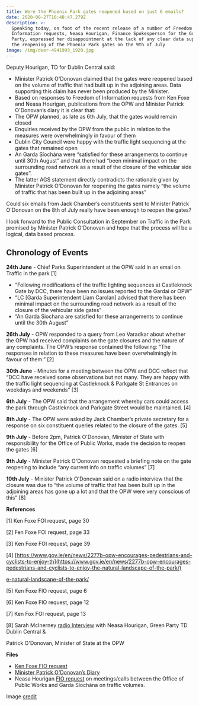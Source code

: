 ```yaml
---
title: Were the Phoenix Park gates reopened based on just 6 emails?
date: 2020-08-27T16:48:47.279Z
description: >-
  Speaking today, on foot of the recent release of a number of Freedom of
  Information requests, Neasa Hourigan, Finance Spokesperson for the Green
  Party, expressed her disappointment at the lack of any clear data supporting
  the reopening of the Phoenix Park gates on the 9th of July
image: /img/deer-4941993_1920.jpg
---
```

Deputy Hourigan, TD for Dublin Central said:

* Minister Patrick O'Donovan claimed that the gates were reopened based on the volume of traffic that had built up in the adjoining areas.  Data supporting this claim has never been produced by the Minister.
* Based on responses to Freedom of Information requests from Ken Foxe and Neasa Hourigan, publications from the OPW and Minister Patrick O'Donovan’s diary it is clear that:
* The OPW planned, as late as 6th July, that the gates would remain closed
* Enquiries received by the OPW from the public in relation to the measures were overwhelmingly in favour of them
* Dublin City Council were happy with the traffic light sequencing at the gates that remained open
* An Garda Síochána were “satisfied for these arrangements to continue until 30th August” and that there had “been minimal impact on the surrounding road network as a result of the closure of the vehicular side gates”. 
* The latter AGS statement directly contradicts the rationale given by  Minister Patrick O'Donovan for reopening the gates namely “the volume of traffic that has been built up in the adjoining areas”

Could six emails from Jack Chamber’s constituents sent to Minister Patrick O'Donovan on the 8th of July really have been enough to reopen the gates?

I look forward to the Public Consultation in September on Traffic in the Park promised by Minister Patrick O'Donovan and hope that the process will be a logical, data based process.

## Chronology of Events

**24th June** - Chief Parks Superintendent at the OPW said in an email on Traffic in the park \[1]

* “Following modifications of the traffic lighting sequences at Castleknock Gate by DCC, there have been no issues reported to the Gardai or OPW”
* “LC \[Garda Superintendent Liam Carolan] advised that there has been minimal impact on the surrounding road network as a result of the closure of the vehicular side gates”
* “An Garda Siochana are satisfied for these arrangements to continue until the 30th August”

**26th July** - OPW responded to a query from Leo Varadkar about whether the OPW had received complaints on the gate closures and the nature of any complaints. The OPW’s response contained the following: “The responses in relation to these measures have been overwhelmingly in favour of them.” \[2]

**30th June** - Minutes for a meeting between the OPW and DCC reflect  that “DCC have received some observations but not many. They are happy with the traffic light sequencing at Castleknock & Parkgate St Entrances on weekdays and weekends” \[3]

**6th July** - The OPW said that the arrangement whereby cars could access the park through Castleknock and Parkgate Street would be maintained. \[4]

**8th July** - The OPW were asked by Jack Chamber’s private secretary for a response on six constituent queries related to the closure of the gates. \[5]

**9th July** - Before 2pm, Patrick O'Donovan, Minister of State with responsibility for the Office of Public Works, made the decision to reopen the gates \[6]

**9th July** - Minister Patrick O'Donovan requested a briefing note on the gate reopening to include “any current info on traffic volumes” \[7]

**10th July** - Minister Patrick O'Donovan said on a radio interview that the closure was due to “the volume of traffic that has been built up in the adjoining areas has gone up a lot and that the OPW were very conscious of this” \[8]

**References**

\[1] Ken Foxe FOI request, page 30

\[2] Fen Foxe FOI request, page 33

\[3] Ken Foxe FOI request, page 39

\[4] [https://www.gov.ie/en/news/2277b-opw-encourages-pedestrians-and-cyclists-to-enjoy-th](https://www.gov.ie/en/news/2277b-opw-encourages-pedestrians-and-cyclists-to-enjoy-the-natural-landscape-of-the-park/)

[e-natural-landscape-of-the-park/](https://www.gov.ie/en/news/2277b-opw-encourages-pedestrians-and-cyclists-to-enjoy-the-natural-landscape-of-the-park/)

\[5] Ken Foxe FIO request, page 6

\[6] Ken Foxe FIO request, page 12

\[7] Ken Fox FOI request, page 13

\[8] Sarah McInerney [radio Interview](https://www.rte.ie/radio/radioplayer/html5/#/radio1/21801038) with Neasa Hourigan, Green Party TD Dublin Central &

Patrick O'Donovan, Minister of State at the OPW



**Files**

* [Ken Foxe FIO request ](https://www.documentcloud.org/documents/7030972-OPW-Phoenix-Park-Records-Final.html)
* [Minister Patrick O'Donovan’s Diary](/docs/Minister-Diary-29th-June-2020-to-19th-July-2020.pdf)
* Neasa Hourigan [FIO request](FOI-OPW-Garda.pdf) on meetings/calls between the Office of Public Works and Garda Síochána on traffic volumes.

Image [credit](https://pixabay.com/photos/deer-animal-park-nature-4941993/)
